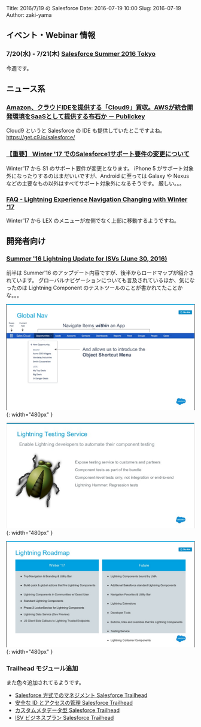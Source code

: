 Title: 2016/7/19 の Salesforce
Date: 2016-07-19 10:00
Slug: 2016-07-19
Author: zaki-yama

## イベント・Webinar 情報

### 7/20(水) - 7/21(木) [Salesforce Summer 2016 Tokyo](http://eventjp.salesforce.com/?dis=dev)

今週です。

## ニュース系

### [Amazon、クラウドIDEを提供する「Cloud9」買収。AWSが統合開発環境をSaaSとして提供する布石か － Publickey](http://www.publickey1.jp/blog/16/amazonidecloud9awssaas.html)

Cloud9 というと Salesforce の IDE も提供していたとこですよね。
https://get.c9.io/salesforce/

### [【重要】 Winter '17 でのSalesforce1サポート要件の変更について](https://help.salesforce.com/apex/HTViewSolution?urlname=Winter-17-ios-eos&language=ja)

Winter'17 から S1 のサポート要件が変更となります。
iPhone 5 がサポート対象外になったりするのはまだいいですが、Android に至っては Galaxy や Nexus などの主要なもの以外はすべてサポート対象外になるそうです。
厳しい。。。

### [FAQ - Lightning Experience Navigation Changing with Winter ‘17](https://help.salesforce.com/apex/HTViewSolution?urlname=FAQ-Lightning-Experience-Navigation-Changing-with-Winter-17&language=en_US&eid=ss-tc)

Winter'17 から LEX のメニューが左側でなく上部に移動するようですね。

## 開発者向け

### [Summer '16 Lightning Update for ISVs (June 30, 2016)](http://www.slideshare.net/partnerforce/summer-16-lightning-update-for-isvs-june-30-2016)

前半は Summer'16 のアップデート内容ですが、後半からロードマップが紹介されています。
グローバルナビゲーションについても言及されているほか、気になったのは Lightning Component のテストツールのことが書かれてたことかな。。。

![global-nav](./images/2016-07-19/global-nav.png){: width="480px" }

![lightning-testing-service](./images/2016-07-19/lightning-testing-service.png){: width="480px" }

![roadmap](./images/2016-07-19/roadmap.png){: width="480px" }

### Trailhead モジュール追加

また色々追加されてるようです。

- [Salesforce 方式でのマネジメント Salesforce Trailhead](https://developer.salesforce.com/trailhead/ja/trail/manage_the_salesforce_way)
- [安全な ID とアクセスの管理 Salesforce Trailhead](https://developer.salesforce.com/trailhead/ja/trail/identity)
- [カスタムメタデータ型 Salesforce Trailhead](https://developer.salesforce.com/trailhead/ja/module/custom_metadata_types)
- [ISV ビジネスプラン Salesforce Trailhead](https://developer.salesforce.com/trailhead/ja/module/isv_business_plan)
